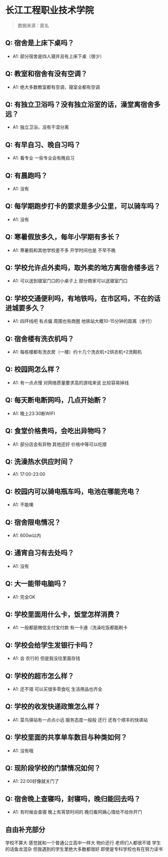 # 长江工程职业技术学院

> 数据来源：匿名

## Q: 宿舍是上床下桌吗？

- A1: 部分宿舍是四人寝并且有上床下桌（很少）

## Q: 教室和宿舍有没有空调？

- A1: 绝大多数教室都有空调，寝室全都有空调

## Q: 有独立卫浴吗？没有独立浴室的话，澡堂离宿舍多远？

- A1: 独立卫浴，没有干湿分离

## Q: 有早自习、晚自习吗？

- A1: 看专业 一些专业会有晚自习

## Q: 有晨跑吗？

- A1: 没有

## Q: 每学期跑步打卡的要求是多少公里，可以骑车吗？

- A1: 没有

## Q: 寒暑假放多久，每年小学期有多长？

- A1: 寒暑假和其他学校差不多 开学时间也是 不早不晚

## Q: 学校允许点外卖吗，取外卖的地方离宿舍楼多远？

- A1: 可以送到寝室门口的小桌子上 部分商家可以送寝室门口

## Q: 学校交通便利吗，有地铁吗，在市区吗，不在的话进城要多久？

- A1: 四环线吧 有点偏 周围也有商圈 地铁站大概10-15分钟的距离（步行）

## Q: 宿舍楼有洗衣机吗？

- A1: 每栋楼都有洗衣房（一楼）约十几个洗衣机+2烘衣机+2洗鞋机

## Q: 校园网怎么样？

- A1: 有一点点慢 对网络质量要求高的游戏来说 比较容易掉线

## Q: 每天断电断网吗，几点开始断？

- A1: 晚上23:30断WIFI

## Q: 食堂价格贵吗，会吃出异物吗？

- A1: 部分店会有异物 其他还好 价格中等可以吃撑

## Q: 洗澡热水供应时间？

- A1: 17:00-23:00

## Q: 校园内可以骑电瓶车吗，电池在哪能充电？

- A1: 不能噢

## Q: 宿舍限电情况？

- A1: 600w以内

## Q: 通宵自习有去处吗？

- A1: 没有

## Q: 大一能带电脑吗？

- A1: 完全OK

## Q: 学校里面用什么卡，饭堂怎样消费？

- A1: 一般都是微信支付宝付款 有一卡通（洗澡吃饭都能刷卡

## Q: 学校会给学生发银行卡吗？

- A1: 会 农行的 但是我没往里面存钱

## Q: 学校的超市怎么样？

- A1: 还不错 可以买很多零食吃 生活用品也齐全

## Q: 学校的收发快递政策怎么样？

- A1: 菜鸟驿站有一点点小远 服务态度一般般 还行 还有个顺丰的快递站

## Q: 学校里面的共享单车数目与种类如何？

- A1: 没有哦

## Q: 现阶段学校的门禁情况如何？

- A1: 22:00好像就关门了

## Q: 宿舍晚上查寝吗，封寝吗，晚归能回去吗？

- A1: 有时候会查寝 晚上有宵禁时间的 晚归看阿姨心情给不给你开门

## 自由补充部分

学校不算大 感觉就和一个普通公立高中一样大 物价还行 老师们人都很不错 学生的话鱼龙混杂 但我遇到的学生里绝大多数都很好 即使是专科学校也有在努力读书